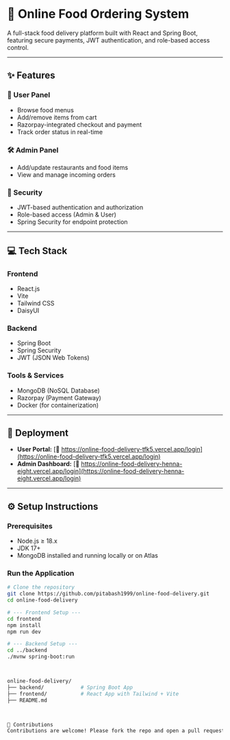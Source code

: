 # 🍔 Online Food Ordering System

A full-stack food delivery platform built with React and Spring Boot, featuring secure payments, JWT authentication, and role-based access control.


---

## ✨ Features

### 👤 User Panel
- Browse food menus 
- Add/remove items from cart
- Razorpay-integrated checkout and payment
- Track order status in real-time

### 🛠️ Admin Panel
- Add/update restaurants and food items
- View and manage incoming orders

### 🔐 Security
- JWT-based authentication and authorization
- Role-based access (Admin & User)
- Spring Security for endpoint protection

---

## 💻 Tech Stack

### Frontend
- React.js
- Vite
- Tailwind CSS
- DaisyUI

### Backend
- Spring Boot
- Spring Security
- JWT (JSON Web Tokens)

### Tools & Services
- MongoDB (NoSQL Database)
- Razorpay (Payment Gateway)
- Docker (for containerization)

---

## 🚀 Deployment

- **User Portal:** [🔗 https://online-food-delivery-tfk5.vercel.app/login](https://online-food-delivery-tfk5.vercel.app/login)  
- **Admin Dashboard:** [🔗 https://online-food-delivery-henna-eight.vercel.app/login](https://online-food-delivery-henna-eight.vercel.app/login)

---

## ⚙️ Setup Instructions

### Prerequisites
- Node.js ≥ 18.x
- JDK 17+
- MongoDB installed and running locally or on Atlas

### Run the Application

```bash
# Clone the repository
git clone https://github.com/pitabash1999/online-food-delivery.git
cd online-food-delivery

# --- Frontend Setup ---
cd frontend
npm install
npm run dev

# --- Backend Setup ---
cd ../backend
./mvnw spring-boot:run



online-food-delivery/
├── backend/            # Spring Boot App
├── frontend/           # React App with Tailwind + Vite
├── README.md



🤝 Contributions
Contributions are welcome! Please fork the repo and open a pull request for improvements or new features.
